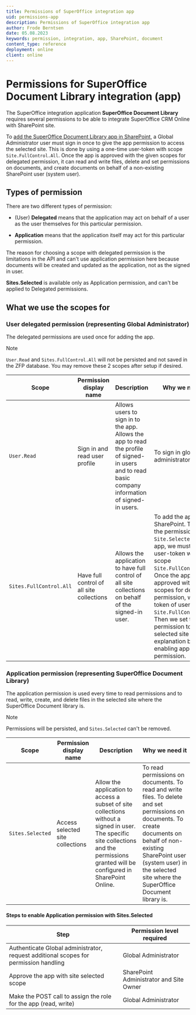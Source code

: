 ```yaml
---
title: Permissions of SuperOffice integration app
uid: permissions-app
description: Permissions of SuperOffice integration app
author: Frode Berntsen
date: 05.08.2023
keywords: permission, integration, app, SharePoint, document
content_type: reference
deployment: online
client: online
---
```


# Permissions for SuperOffice Document Library integration (app)

The SuperOffice integration application **SuperOffice Document Library** requires several permissions to be able to integrate SuperOffice CRM Online with SharePoint site.

To [add the SuperOffice Document Library app in SharePoint][1], a Global Administrator user must sign in once to give the app permission to access the selected site. This is done by using a one-time user-token with scope `Site.FullControl.All`. Once the app is approved with the given scopes for delegated permission, it can read and write files, delete and set permissions on documents, and create documents on behalf of a non-existing SharePoint user (system user).

## Types of permission

There are two different types of permission:

* (User) **Delegated** means that the application may act on behalf of a user as the user themselves for this particular permission.

* **Application** means that the application itself may act for this particular permission.

The reason for choosing a scope with delegated permission is the limitations in the API and can't use application permission here because documents will be created and updated as the application, not as the signed in user.

**Sites.Selected** is available only as Application permission, and can't be applied to Delegated permissions.

## What we use the scopes for

### User delegated permission (representing Global Administrator)

The delegated permissions are used once for adding the app.

> [!NOTE]
> `User.Read` and `Sites.FullControl.All` will not be persisted and not saved in the ZFP database. You may remove these 2 scopes after setup if desired.

| Scope | Permission display name | Description | Why we need it |
|---|---|---|---|
| `User.Read` | Sign in and read user profile | Allows users to sign in to the app. Allows the app to read the profile of signed-in users and to read basic company information of signed-in users. | To sign in global administrator user. ​|
| `Sites.FullControl.All` | Have full control of all site collections | Allows the application to have full control of all site collections on behalf of the signed-in user. | To add the app in SharePoint. ​To give the permission `Site.Selected` for the app, we must use a user-token with scope `Site.FullControl.All`. Once the app is approved with given scopes for delegated permission, we get a token of user with `Site.FullControl.All`. Then we set the permission to the selected site (see explanation below), enabling application permission. ​|

### Application permission (representing SuperOffice Document Library)

The application permission is used every time to read permissions and to read, write, create, and delete files in the selected site where the SuperOffice Document library is.

> [!NOTE]
> Permissions will be persisted, and `Sites.Selected` can't be removed.

| Scope | Permission display name | Description | Why we need it |
|---|---|---|---|
| `Sites.Selected` | Access selected site collections | Allow the application to access a subset of site collections without a signed in user. The specific site collections and the permissions granted will be configured in SharePoint Online. | To read permissions on documents. To read and write files. To delete and set permissions on documents. To create documents on behalf of non-existing SharePoint user (system user) in the selected site where the SuperOffice Document library is.​ |

#### Steps to enable Application permission with Sites.Selected

| Step | Permission level required |
|---|---|
| Authenticate Global administrator, request additional scopes for permission handling | Global Administrator |
| Approve the app with site selected scope | SharePoint Administrator and Site Owner |
| Make the POST call to assign the role for the app (read, write) | Global Administrator |

<!-- Referenced links -->
[1]: configure-superoffice.md#step-4
